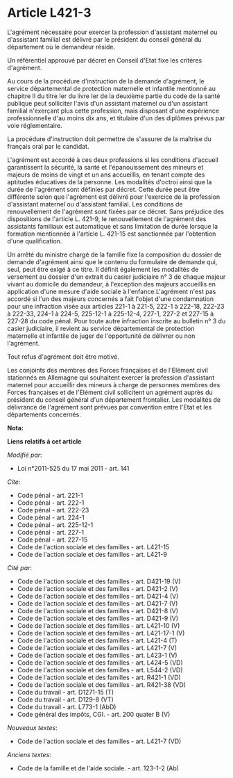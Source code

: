 # Article L421-3

L'agrément nécessaire pour exercer la profession d'assistant maternel ou d'assistant familial est délivré par le président du
conseil général du département où le demandeur réside. 

Un référentiel approuvé par décret en Conseil d'Etat fixe les critères d'agrément. 

Au cours de la procédure d'instruction de la demande d'agrément, le service départemental de protection maternelle et
infantile mentionné au chapitre II du titre Ier du livre Ier de la deuxième partie du code de la santé publique peut
solliciter l'avis d'un assistant maternel ou d'un assistant familial n'exerçant plus cette profession, mais disposant d'une
expérience professionnelle d'au moins dix ans, et titulaire d'un des diplômes prévus par voie réglementaire. 

La procédure d'instruction doit permettre de s'assurer de la maîtrise du français oral par le candidat.

L'agrément est accordé à ces deux professions si les conditions d'accueil garantissent la sécurité, la santé et
l'épanouissement des mineurs et majeurs de moins de vingt et un ans accueillis, en tenant compte des aptitudes éducatives de
la personne. Les modalités d'octroi ainsi que la durée de l'agrément sont définies par décret. Cette durée peut être
différente selon que l'agrément est délivré pour l'exercice de la profession d'assistant maternel ou d'assistant familial.
Les conditions de renouvellement de l'agrément sont fixées par ce décret. Sans préjudice des dispositions de l'article L.
421-9, le renouvellement de l'agrément des assistants familiaux est automatique et sans limitation de durée lorsque la
formation mentionnée à l'article L. 421-15 est sanctionnée par l'obtention d'une qualification. 

Un arrêté du ministre chargé de la famille fixe la composition du dossier de demande d'agrément ainsi que le contenu du
formulaire de demande qui, seul, peut être exigé à ce titre. Il définit également les modalités de versement au dossier d'un
extrait du casier judiciaire n° 3 de chaque majeur vivant au domicile du demandeur, à l'exception des majeurs accueillis en
application d'une mesure d'aide sociale à l'enfance.L'agrément n'est pas accordé si l'un des majeurs concernés a fait l'objet
d'une condamnation pour une infraction visée aux articles 221-1 à 221-5, 222-1 à 222-18, 222-23 à 222-33, 224-1 à 224-5,
225-12-1 à 225-12-4, 227-1, 227-2 et 227-15 à 227-28 du code pénal. Pour toute autre infraction inscrite au bulletin n° 3 du
casier judiciaire, il revient au service départemental de protection maternelle et infantile de juger de l'opportunité de
délivrer ou non l'agrément. 

Tout refus d'agrément doit être motivé. 

Les conjoints des membres des Forces françaises et de l'Elément civil stationnés en Allemagne qui souhaitent exercer la
profession d'assistant maternel pour accueillir des mineurs à charge de personnes membres des Forces françaises et de
l'Elément civil sollicitent un agrément auprès du président du conseil général d'un département frontalier. Les modalités de
délivrance de l'agrément sont prévues par convention entre l'Etat et les départements concernés.

**Nota:**



**Liens relatifs à cet article**

_Modifié par_:

  - Loi n°2011-525 du 17 mai 2011 - art. 141

_Cite_:

  - Code pénal - art. 221-1
  - Code pénal - art. 222-1
  - Code pénal - art. 222-23
  - Code pénal - art. 224-1
  - Code pénal - art. 225-12-1
  - Code pénal - art. 227-1
  - Code pénal - art. 227-15
  - Code de l'action sociale et des familles - art. L421-15
  - Code de l'action sociale et des familles - art. L421-9

_Cité par_:

  - Code de l'action sociale et des familles - art. D421-19 (V)
  - Code de l'action sociale et des familles - art. D421-2 (V)
  - Code de l'action sociale et des familles - art. D421-4 (V)
  - Code de l'action sociale et des familles - art. D421-7 (V)
  - Code de l'action sociale et des familles - art. D421-8 (V)
  - Code de l'action sociale et des familles - art. D421-9 (V)
  - Code de l'action sociale et des familles - art. L421-10 (V)
  - Code de l'action sociale et des familles - art. L421-17-1 (V)
  - Code de l'action sociale et des familles - art. L421-4 (T)
  - Code de l'action sociale et des familles - art. L421-7 (V)
  - Code de l'action sociale et des familles - art. L423-1 (V)
  - Code de l'action sociale et des familles - art. L424-5 (VD)
  - Code de l'action sociale et des familles - art. L544-2 (VD)
  - Code de l'action sociale et des familles - art. R421-1 (VD)
  - Code de l'action sociale et des familles - art. R421-38 (VD)
  - Code du travail - art. D1271-15 (T)
  - Code du travail - art. D129-8 (VT)
  - Code du travail - art. L773-1 (AbD)
  - Code général des impôts, CGI. - art. 200 quater B (V)

_Nouveaux textes_:

  - Code de l'action sociale et des familles - art. L421-7 (VD)

_Anciens textes_:

  - Code de la famille et de l'aide sociale. - art. 123-1-2 (Ab)
